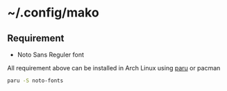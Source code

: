 # ~/.config/mako

## Requirement
- Noto Sans Reguler font

All requirement above can be installed in Arch Linux using [paru](https://github.com/morganamilo/paru) or pacman
```bash
paru -S noto-fonts
```


